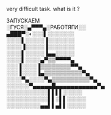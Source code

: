 very difficult task.
what is it ?

ЗАПУСКАЕМ                                                                                           
░ГУСЯ░▄▀▀▀▄░РАБОТЯГИ░░                                                                            
▄███▀░◐░░░▌░░░░░░░                                                                                
░░░░▌░░░░░▐░░░░░░░                                                                                 
░░░░▐░░░░░▐░░░░░░░                                                                                 
░░░░▌░░░░░▐▄▄░░░░░                                                                                 
░░░░▌░░░░▄▀▒▒▀▀▀▀▄                                                                               
░░░▐░░░░▐▒▒▒▒▒▒▒▒▀▀▄                                                                              
░░░▐░░░░▐▄▒▒▒▒▒▒▒▒▒▒▀▄                                                                            
░░░░▀▄░░░░▀▄▒▒▒▒▒▒▒▒▒▒▀▄                                                                         
░░░░░░▀▄▄▄▄▄█▄▄▄▄▄▄▄▄▄▄▄▀▄                                                                 
░░░░░░░░░░░▌▌▌▌░░░░░                                                                              
░░░░░░░░░░░▌▌░▌▌░░░░░                                                                             
░░░░░░░░░▄▄▌▌▄▌▌░░░░░                                                                            
